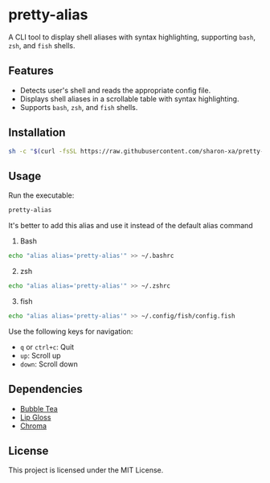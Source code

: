 # pretty-alias

A CLI tool to display shell aliases with syntax highlighting, supporting `bash`, `zsh`, and `fish` shells.

## Features

- Detects user's shell and reads the appropriate config file.
- Displays shell aliases in a scrollable table with syntax highlighting.
- Supports `bash`, `zsh`, and `fish` shells.

## Installation

```bash
sh -c "$(curl -fsSL https://raw.githubusercontent.com/sharon-xa/pretty-alias/main/install.sh)"
```

## Usage

Run the executable:
```sh
pretty-alias
```

It's better to add this alias and use it instead of the default alias command
1. Bash
```bash
echo "alias alias='pretty-alias'" >> ~/.bashrc
```
2. zsh
```bash
echo "alias alias='pretty-alias'" >> ~/.zshrc
```
3. fish
```bash
echo "alias alias='pretty-alias'" >> ~/.config/fish/config.fish
```


Use the following keys for navigation:
- `q` or `ctrl+c`: Quit
- `up`: Scroll up
- `down`: Scroll down

## Dependencies

- [Bubble Tea](https://github.com/charmbracelet/bubbletea)
- [Lip Gloss](https://github.com/charmbracelet/lipgloss)
- [Chroma](https://github.com/alecthomas/chroma)

## License

This project is licensed under the MIT License.
